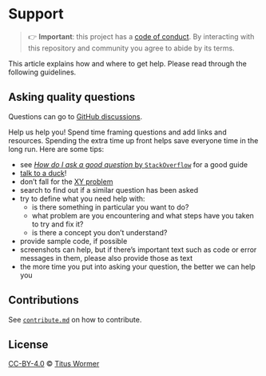 # Support

> 👉 **Important**: this project has a [code of conduct][coc].
> By interacting with this repository and community you agree to abide by its
> terms.

This article explains how and where to get help.
Please read through the following guidelines.

## Asking quality questions

Questions can go to [GitHub discussions][chat].

Help us help you!
Spend time framing questions and add links and resources.
Spending the extra time up front helps save everyone time in the long run.
Here are some tips:

*   see [*How do I ask a good question* by `StackOverflow`][how-to-ask] for a
    good guide
*   [talk to a duck][rubberduck]!
*   don’t fall for the [XY problem][xy]
*   search to find out if a similar question has been asked
*   try to define what you need help with:
    *   is there something in particular you want to do?
    *   what problem are you encountering and what steps have you taken to try
        and fix it?
    *   is there a concept you don’t understand?
*   provide sample code, if possible
*   screenshots can help, but if there’s important text such as code or error
    messages in them, please also provide those as text
*   the more time you put into asking your question, the better we can help you

## Contributions

See [`contribute.md`][contribute] on how to contribute.

## License

[CC-BY-4.0][license] © [Titus Wormer][author]

<!-- Definitions -->

[license]: https://creativecommons.org/licenses/by/4.0/

[author]: https://wooorm.com

[rubberduck]: https://rubberduckdebugging.com

[xy]: https://meta.stackexchange.com/questions/66377/what-is-the-xy-problem/66378#66378

[chat]: https://github.com/wooorm/micromark-rs/discussions

[contribute]: contribute.md

[coc]: code-of-conduct.md

[how-to-ask]: https://stackoverflow.com/help/how-to-ask
